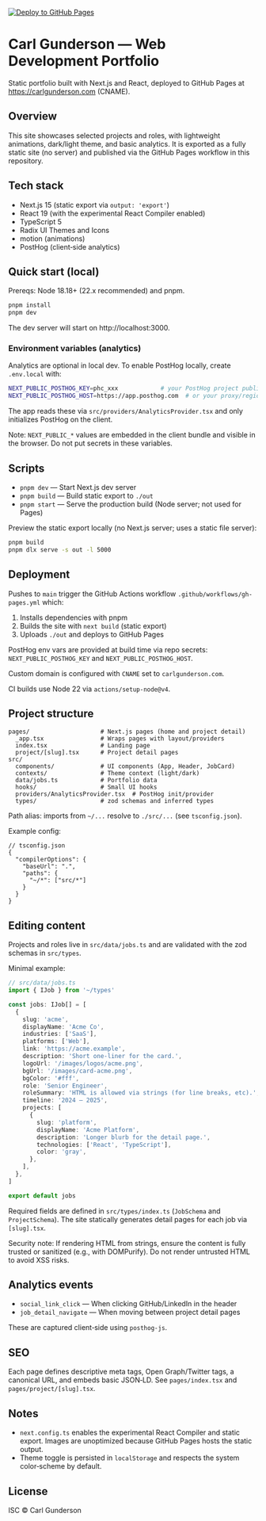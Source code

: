 [![Deploy to GitHub Pages](https://github.com/carlgunderson/carlgunderson.github.io/actions/workflows/gh-pages.yml/badge.svg)](https://github.com/carlgunderson/carlgunderson.github.io/actions/workflows/gh-pages.yml)

# Carl Gunderson — Web Development Portfolio

Static portfolio built with Next.js and React, deployed to GitHub Pages at https://carlgunderson.com (CNAME).

## Overview

This site showcases selected projects and roles, with lightweight animations, dark/light theme, and basic analytics. It is exported as a fully static site (no server) and published via the GitHub Pages workflow in this repository.

## Tech stack

- Next.js 15 (static export via `output: 'export'`)
- React 19 (with the experimental React Compiler enabled)
- TypeScript 5
- Radix UI Themes and Icons
- motion (animations)
- PostHog (client‑side analytics)

## Quick start (local)

Prereqs: Node 18.18+ (22.x recommended) and pnpm.

```bash
pnpm install
pnpm dev
```

The dev server will start on http://localhost:3000.

### Environment variables (analytics)

Analytics are optional in local dev. To enable PostHog locally, create `.env.local` with:

```bash
NEXT_PUBLIC_POSTHOG_KEY=phc_xxx            # your PostHog project public key
NEXT_PUBLIC_POSTHOG_HOST=https://app.posthog.com  # or your proxy/region host
```

The app reads these via `src/providers/AnalyticsProvider.tsx` and only initializes PostHog on the client.

Note: `NEXT_PUBLIC_*` values are embedded in the client bundle and visible in the browser. Do not put secrets in these variables.

## Scripts

- `pnpm dev` — Start Next.js dev server
- `pnpm build` — Build static export to `./out`
- `pnpm start` — Serve the production build (Node server; not used for Pages)

Preview the static export locally (no Next.js server; uses a static file server):

```bash
pnpm build
pnpm dlx serve -s out -l 5000
```

## Deployment

Pushes to `main` trigger the GitHub Actions workflow `.github/workflows/gh-pages.yml` which:

1. Installs dependencies with pnpm
2. Builds the site with `next build` (static export)
3. Uploads `./out` and deploys to GitHub Pages

PostHog env vars are provided at build time via repo secrets: `NEXT_PUBLIC_POSTHOG_KEY` and `NEXT_PUBLIC_POSTHOG_HOST`.

Custom domain is configured with `CNAME` set to `carlgunderson.com`.

CI builds use Node 22 via `actions/setup-node@v4`.

## Project structure

```
pages/                    # Next.js pages (home and project detail)
  _app.tsx                # Wraps pages with layout/providers
  index.tsx               # Landing page
  project/[slug].tsx      # Project detail pages
src/
  components/             # UI components (App, Header, JobCard)
  contexts/               # Theme context (light/dark)
  data/jobs.ts            # Portfolio data
  hooks/                  # Small UI hooks
  providers/AnalyticsProvider.tsx  # PostHog init/provider
  types/                  # zod schemas and inferred types
```

Path alias: imports from `~/...` resolve to `./src/...` (see `tsconfig.json`).

Example config:

```jsonc
// tsconfig.json
{
  "compilerOptions": {
    "baseUrl": ".",
    "paths": {
      "~/*": ["src/*"]
    }
  }
}
```

## Editing content

Projects and roles live in `src/data/jobs.ts` and are validated with the zod schemas in `src/types`.

Minimal example:

```ts
// src/data/jobs.ts
import { IJob } from '~/types'

const jobs: IJob[] = [
  {
    slug: 'acme',
    displayName: 'Acme Co',
    industries: ['SaaS'],
    platforms: ['Web'],
    link: 'https://acme.example',
    description: 'Short one‑liner for the card.',
    logoUrl: '/images/logos/acme.png',
    bgUrl: '/images/card-acme.png',
    bgColor: '#fff',
    role: 'Senior Engineer',
    roleSummary: 'HTML is allowed via strings (for line breaks, etc).',
    timeline: '2024 — 2025',
    projects: [
      {
        slug: 'platform',
        displayName: 'Acme Platform',
        description: 'Longer blurb for the detail page.',
        technologies: ['React', 'TypeScript'],
        color: 'gray',
      },
    ],
  },
]

export default jobs
```

Required fields are defined in `src/types/index.ts` (`JobSchema` and `ProjectSchema`). The site statically generates detail pages for each job via `[slug].tsx`.

Security note: If rendering HTML from strings, ensure the content is fully trusted or sanitized (e.g., with DOMPurify). Do not render untrusted HTML to avoid XSS risks.

## Analytics events

- `social_link_click` — When clicking GitHub/LinkedIn in the header
- `job_detail_navigate` — When moving between project detail pages

These are captured client‑side using `posthog-js`.

## SEO

Each page defines descriptive meta tags, Open Graph/Twitter tags, a canonical URL, and embeds basic JSON‑LD. See `pages/index.tsx` and `pages/project/[slug].tsx`.

## Notes

- `next.config.ts` enables the experimental React Compiler and static export. Images are unoptimized because GitHub Pages hosts the static output.
- Theme toggle is persisted in `localStorage` and respects the system color‑scheme by default.

## License

ISC © Carl Gunderson

